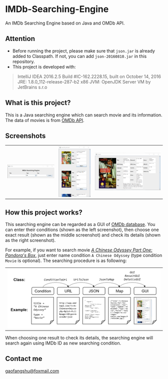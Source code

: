 # IMDb-Searching-Engine

An IMDb Searching Engine based on Java and OMDb API.

## Attention

* Before running the project, please make sure that `json.jar` is already added to Classpath. If not, you can add `json-20160810.jar` in this repository.
* This project is developed with:

> IntelliJ IDEA 2016.2.5
> Build #IC-162.2228.15, built on October 14, 2016
> JRE: 1.8.0_112-release-287-b2 x86
> JVM: OpenJDK Server VM by JetBrains s.r.o

## What is this project?

This is a Java searching engine which can search movie and its information. The data of movies is from [OMDb API](http://www.omdbapi.com/).

## Screenshots

<table>
    <tr>
        <td>
            <img alt="1" src="docs/screenshots/1.png">
        </td>
        <td>
            <img alt="2" src="docs/screenshots/2.png">
        </td>
        <td>
            <img alt="3" src="docs/screenshots/3.png">
        </td>
    </tr>
</table>

## How this project works?

This searching engine can be regarded as a GUI of [OMDb database](http://www.omdbapi.com/). You can enter their conditions (shown as the left screenshot), then choose one exact result (shown as the middle screenshot) and check its details (shown as the right screenshot).

For example, if you want to search movie *[A Chinese Odyssey Part One: Pandora's Box](https://en.wikipedia.org/wiki/A_Chinese_Odyssey)*, just enter name condition `A Chinese Odyssey` (type condition `Movie` is optional). The searching procedure is as following:

<table>
    <tr>
        <td>
            <img alt="4" src="docs/screenshots/4.png">
        </td>
    </tr>
</table>

When choosing one result to check its details, the searching engine will search again using IMDb ID as new searching condition.

## Contact me

gaofangshu@foxmail.com
